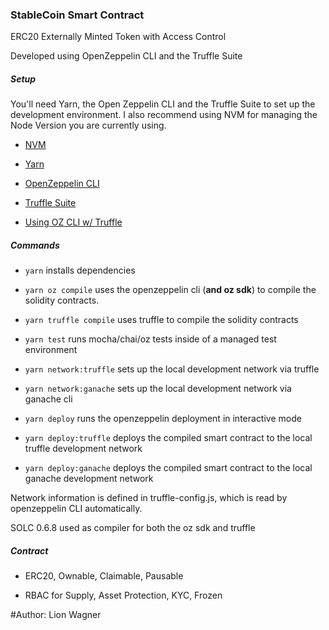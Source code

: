 ### StableCoin Smart Contract

ERC20 Externally Minted Token with Access Control

Developed using OpenZeppelin CLI and the Truffle Suite

##### Setup

You'll need Yarn, the Open Zeppelin CLI and the Truffle Suite to set up the development environment. I also recommend using NVM for managing the Node Version you are currently using.

- [NVM](https://github.com/nvm-sh/nvm)

- [Yarn](https://classic.yarnpkg.com/en/docs/)

- [OpenZeppelin CLI](https://docs.openzeppelin.com/cli/2.8/)

- [Truffle Suite](https://www.trufflesuite.com/)

- [Using OZ CLI w/ Truffle](https://docs.openzeppelin.com/cli/2.8/truffle)

##### Commands

- `yarn` installs dependencies

- `yarn oz compile` uses the openzeppelin cli (**and oz sdk**) to compile the solidity contracts.

- `yarn truffle compile` uses truffle to compile the solidity contracts

- `yarn test` runs mocha/chai/oz tests inside of a managed test environment

- `yarn network:truffle` sets up the local development network via truffle

- `yarn network:ganache` sets up the local development network via ganache cli

- `yarn deploy` runs the openzeppelin deployment in interactive mode

- `yarn deploy:truffle` deploys the compiled smart contract to the local truffle development network

- `yarn deploy:ganache` deploys the compiled smart contract to the local ganache development network

Network information is defined in truffle-config.js, which is read by openzeppelin CLI automatically.

SOLC 0.6.8 used as compiler for both the oz sdk and truffle

##### Contract

- ERC20, Ownable, Claimable, Pausable

- RBAC for Supply, Asset Protection, KYC, Frozen

#Author: Lion Wagner
